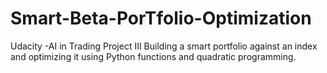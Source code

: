 # Smart-Beta-PorTfolio-Optimization
Udacity -AI in Trading Project III
Building a smart portfolio against an index and optimizing it using Python functions and quadratic programming.
